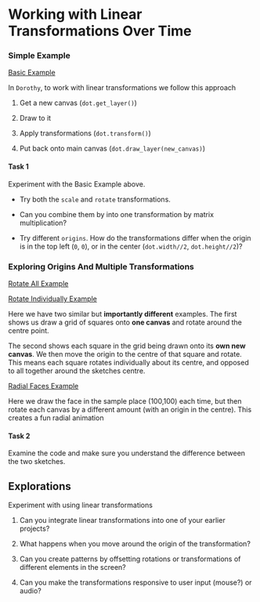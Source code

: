 # Working with Linear Transformations Over Time

### Simple Example 

[Basic Example](week8-transformations.py)

In ``Dorothy``, to work with linear transformations we follow this approach 

1. Get a new canvas (``dot.get_layer()``)

2. Draw to it 

3. Apply transformations (``dot.transform()``)

4. Put back onto main canvas (``dot.draw_layer(new_canvas)``)

#### Task 1

Experiment with the Basic Example above. 

* Try both the ``scale`` and ``rotate`` transformations. 

* Can you combine them by into one transformation by matrix multiplication?

* Try different ``origins``. How do the transformations differ when the origin is in the top left (``0``, `0`), or in the center (``dot.width//2``, ``dot.height//2``)?
  

### Exploring Origins And Multiple Transformations

[Rotate All Example](week8-rotation-whole-canvas.py)

[Rotate Individually Example](week8-rotation-in-grid.py)

Here we have two similar but **importantly different** examples. The first shows us draw a grid of squares onto **one canvas** and rotate around the centre point. 

The second shows each square in the grid being drawn onto its **own new canvas**. We then move the origin to the centre of that square and rotate. This means each square rotates individually about its centre, and opposed to all together around the sketches centre.  

[Radial Faces Example](week8-radial-faces.py)

Here we draw the face in the sample place (100,100) each time, but then rotate each canvas by a different amount (with an origin in the centre). This creates a fun radial animation

#### Task 2
Examine the code and make sure you understand the difference between the two sketches. 

## Explorations

Experiment with using linear transformations

1. Can you integrate linear transformations into one of your earlier projects?

2. What happens when you move around the origin of the transformation?

3. Can you create patterns by offsetting rotations or transformations of different elements in the screen?

4. Can you make the transformations responsive to user input (mouse?) or audio?